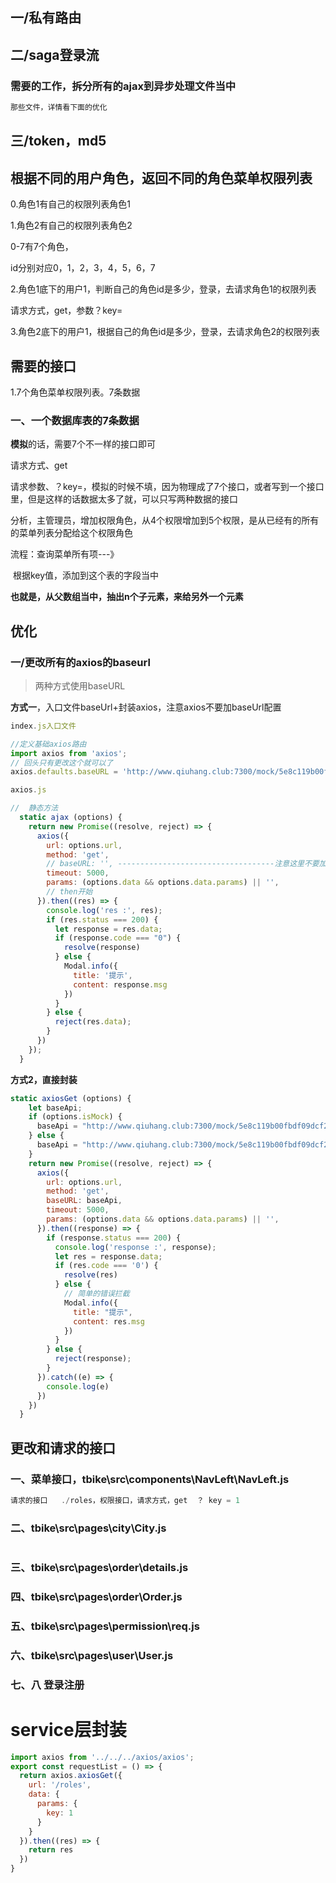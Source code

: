 ## 一/私有路由





## 二/saga登录流

### 需要的工作，拆分所有的ajax到异步处理文件当中

```js
那些文件，详情看下面的优化
```







## 三/token，md5





## 根据不同的用户角色，返回不同的角色菜单权限列表

0.角色1有自己的权限列表角色1

1.角色2有自己的权限列表角色2



0-7有7个角色，

id分别对应0，1，2，3，4，5，6，7

2.角色1底下的用户1，判断自己的角色id是多少，登录，去请求角色1的权限列表

请求方式，get，参数？key=

3.角色2底下的用户1，根据自己的角色id是多少，登录，去请求角色2的权限列表





## 需要的接口

1.7个角色菜单权限列表。7条数据

### 一、**一个数据库表的7条数据**

**模拟**的话，需要7个不一样的接口即可

请求方式、get

请求参数、？key=，模拟的时候不填，因为物理成了7个接口，或者写到一个接口里，但是这样的话数据太多了就，可以只写两种数据的接口



分析，主管理员，增加权限角色，从4个权限增加到5个权限，是从已经有的所有的菜单列表分配给这个权限角色

流程：查询菜单所有项---》

​		根据key值，添加到这个表的字段当中

​		**也就是，从父数组当中，抽出n个子元素，来给另外一个元素**









## 优化

### 一/更改所有的axios的baseurl

> 两种方式使用baseURL

**方式一**，入口文件baseUrl+封装axios，注意axios不要加baseUrl配置

```js
index.js入口文件

//定义基础axios路由 
import axios from 'axios';
// 回头只有更改这个就可以了
axios.defaults.baseURL = 'http://www.qiuhang.club:7300/mock/5e8c119b00fbdf09dcf21f9f/bike/';

axios.js

//	静态方法
  static ajax (options) {
    return new Promise((resolve, reject) => {
      axios({
        url: options.url,
        method: 'get',
        // baseURL: '',	-----------------------------------注意这里不要加
        timeout: 5000,
        params: (options.data && options.data.params) || '',
        // then开始
      }).then((res) => {
        console.log('res :', res);
        if (res.status === 200) {
          let response = res.data;
          if (response.code === "0") {
            resolve(response)
          } else {
            Modal.info({
              title: '提示',
              content: response.msg
            })
          }
        } else {
          reject(res.data);
        }
      })
    });
  }


```

**方式2，直接封装**

```js
static axiosGet (options) {
    let baseApi;
    if (options.isMock) {
      baseApi = "http://www.qiuhang.club:7300/mock/5e8c119b00fbdf09dcf21f9f/bike/"
    } else {
      baseApi = "http://www.qiuhang.club:7300/mock/5e8c119b00fbdf09dcf21f9f/bike/"
    }
    return new Promise((resolve, reject) => {
      axios({
        url: options.url,
        method: 'get',
        baseURL: baseApi,
        timeout: 5000,
        params: (options.data && options.data.params) || '',
      }).then((response) => {
        if (response.status === 200) {
          console.log('response :', response);
          let res = response.data;
          if (res.code === '0') {
            resolve(res)
          } else {
            // 简单的错误拦截
            Modal.info({
              title: "提示",
              content: res.msg
            })
          }
        } else {
          reject(response);
        }
      }).catch((e) => {
        console.log(e)
      })
    })
  }

```







## 更改和请求的接口

### 一、菜单接口，tbike\src\components\NavLeft\NavLeft.js

```js
请求的接口	./roles，权限接口，请求方式，get  ？ key = 1
```

### 二、tbike\src\pages\city\City.js

```js

```



### 三、tbike\src\pages\order\details.js





### 四、tbike\src\pages\order\Order.js



### 五、tbike\src\pages\permission\req.js







### 六、tbike\src\pages\user\User.js







### 七、八 登录注册









# service层封装

```js
import axios from '../../../axios/axios';
export const requestList = () => {
  return axios.axiosGet({
    url: '/roles',
    data: {
      params: {
        key: 1
      }
    }
  }).then((res) => {
    return res
  })
}
```

